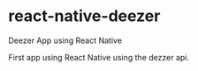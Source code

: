 # react-native-deezer
Deezer App using React Native

First app using React Native using the dezzer api.
